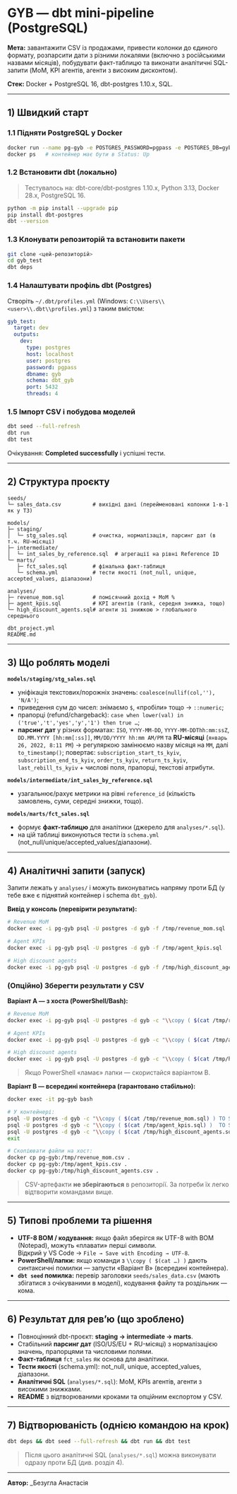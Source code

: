 # GYB — dbt mini-pipeline (PostgreSQL)

**Мета:** завантажити CSV із продажами, привести колонки до єдиного формату, розпарсити дати з різними локалями (включно з російськими назвами місяців), побудувати факт-таблицю та виконати аналітичні SQL-запити (MoM, KPI агентів, агенти з високим дисконтом).

**Стек:** Docker + PostgreSQL 16, dbt-postgres 1.10.x, SQL.

---

## 1) Швидкий старт

### 1.1 Підняти PostgreSQL у Docker
```bash
docker run --name pg-gyb -e POSTGRES_PASSWORD=pgpass -e POSTGRES_DB=gyb -p 5432:5432 -d postgres:16
docker ps   # контейнер має бути в Status: Up
```

### 1.2 Встановити dbt (локально)
> Тестувалось на: dbt-core/dbt-postgres 1.10.x, Python 3.13, Docker 28.x, PostgreSQL 16.
```bash
python -m pip install --upgrade pip
pip install dbt-postgres
dbt --version
```

### 1.3 Клонувати репозиторій та встановити пакети
```bash
git clone <цей-репозиторій>
cd gyb_test
dbt deps
```

### 1.4 Налаштувати профіль dbt (Postgres)
Створіть `~/.dbt/profiles.yml` (Windows: `C:\\Users\\<user>\\.dbt\\profiles.yml`) з таким вмістом:
```yaml
gyb_test:
  target: dev
  outputs:
    dev:
      type: postgres
      host: localhost
      user: postgres
      password: pgpass
      dbname: gyb
      schema: dbt_gyb
      port: 5432
      threads: 4
```

### 1.5 Імпорт CSV і побудова моделей
```bash
dbt seed --full-refresh
dbt run
dbt test
```

Очікування: **Completed successfully** і успішні тести.

---

## 2) Структура проєкту

```
seeds/
└─ sales_data.csv          # вихідні дані (перейменовані колонки 1-в-1 як у ТЗ)

models/
├─ staging/
│  └─ stg_sales.sql        # очистка, нормалізація, парсинг дат (в т.ч. RU-місяці)
├─ intermediate/
│  └─ int_sales_by_reference.sql  # агрегації на рівні Reference ID
└─ marts/
   ├─ fct_sales.sql        # фінальна факт-таблиця
   └─ schema.yml           # тести якості (not_null, unique, accepted_values, діапазони)

analyses/
├─ revenue_mom.sql         # помісячний дохід + MoM %
├─ agent_kpis.sql          # KPI агентів (rank, середня знижка, тощо)
└─ high_discount_agents.sql# агенти зі знижкою > глобального середнього

dbt_project.yml
README.md
```

---

## 3) Що роблять моделі

**`models/staging/stg_sales.sql`**
- уніфікація текстових/порожніх значень: `coalesce(nullif(col,''), 'N/A')`;
- приведення сум до чисел: знімаємо `$`, «пробіли» тощо → `::numeric`;
- прапорці (refund/chargeback): `case when lower(val) in ('true','t','yes','y','1') then true …`;
- **парсинг дат** у різних форматах: `ISO`, `YYYY-MM-DD`, `YYYY-MM-DDThh:mm:ssZ`, `DD.MM.YYYY [hh:mm[:ss]]`, `MM/DD/YYYY hh:mm AM/PM` та **RU-місяці** (`январь 26, 2022, 8:11 PM`) → регуляркою замінюємо назву місяця на `MM`, далі `to_timestamp()`; повертає: `subscription_start_ts_kyiv`, `subscription_end_ts_kyiv`, `order_ts_kyiv`, `return_ts_kyiv`, `last_rebill_ts_kyiv` + числові поля, прапорці, текстові атрибути.

**`models/intermediate/int_sales_by_reference.sql`**
- узагальнює/рахує метрики на рівні `reference_id` (кількість замовлень, суми, середні знижки, тощо).

**`models/marts/fct_sales.sql`**
- формує **факт-таблицю** для аналітики (джерело для `analyses/*.sql`).  
- на цій таблиці виконуються тести із `schema.yml` (not_null/unique/accepted_values/діапазони).

---

## 4) Аналітичні запити (запуск)

Запити лежать у `analyses/` і можуть виконуватись напряму проти БД (у тебе вже є піднятий контейнер і schema `dbt_gyb`).

**Вивід у консоль (перевірити результати):**
```bash
# Revenue MoM
docker exec -i pg-gyb psql -U postgres -d gyb -f /tmp/revenue_mom.sql

# Agent KPIs
docker exec -i pg-gyb psql -U postgres -d gyb -f /tmp/agent_kpis.sql

# High discount agents
docker exec -i pg-gyb psql -U postgres -d gyb -f /tmp/high_discount_agents.sql
```

### (Опційно) Зберегти результати у CSV

**Варіант A — з хоста (PowerShell/Bash):**
```bash
# Revenue MoM
docker exec -i pg-gyb psql -U postgres -d gyb -c "\\copy ( $(cat /tmp/revenue_mom.sql) ) TO STDOUT WITH CSV HEADER"  > revenue_mom.csv

# Agent KPIs
docker exec -i pg-gyb psql -U postgres -d gyb -c "\\copy ( $(cat /tmp/agent_kpis.sql) ) TO STDOUT WITH CSV HEADER"  > agent_kpis.csv

# High discount agents
docker exec -i pg-gyb psql -U postgres -d gyb -c "\\copy ( $(cat /tmp/high_discount_agents.sql) ) TO STDOUT WITH CSV HEADER"  > high_discount_agents.csv
```

> Якщо PowerShell «ламає» лапки — скористайся варіантом B.

**Варіант B — всередині контейнера (гарантовано стабільно):**
```bash
docker exec -it pg-gyb bash

# У контейнері:
psql -U postgres -d gyb -c "\\copy ( $(cat /tmp/revenue_mom.sql) ) TO STDOUT WITH CSV HEADER" > /tmp/revenue_mom.csv
psql -U postgres -d gyb -c "\\copy ( $(cat /tmp/agent_kpis.sql) )  TO STDOUT WITH CSV HEADER" > /tmp/agent_kpis.csv
psql -U postgres -d gyb -c "\\copy ( $(cat /tmp/high_discount_agents.sql) ) TO STDOUT WITH CSV HEADER" > /tmp/high_discount_agents.csv
exit

# Скопіювати файли на хост:
docker cp pg-gyb:/tmp/revenue_mom.csv .
docker cp pg-gyb:/tmp/agent_kpis.csv .
docker cp pg-gyb:/tmp/high_discount_agents.csv .
```

> CSV-артефакти **не зберігаються** в репозиторії. За потреби їх легко відтворити командами вище.

---

## 5) Типові проблеми та рішення

- **UTF-8 BOM / кодування:** якщо файл зберігся як UTF-8 with BOM (Notepad), можуть «плавати» перші символи.  
  Відкрий у VS Code → `File → Save with Encoding → UTF-8`.
- **PowerShell/лапки:** якщо команди з `\\copy ( $(cat …) )` дають синтаксичні помилки — запусти «Варіант B» (всередині контейнера).
- **`dbt seed` помилка:** перевір заголовки `seeds/sales_data.csv` (мають збігатися з очікуваними в моделі), кодування файлу та роздільник — кома.

---

## 6) Результат для рев’ю (що зроблено)

- Повноцінний dbt-проєкт: **staging → intermediate → marts**.
- Стабільний **парсинг дат** (ISO/US/EU + RU-місяці) з нормалізацією значень, прапорцями та числовими полями.
- **Факт-таблиця** `fct_sales` як основа для аналітики.
- **Тести якості** (schema.yml): not_null, unique, accepted_values, діапазони.
- **Аналітичні SQL** (`analyses/*.sql`): MoM, KPIs агентів, агенти з високими знижками.
- **README** з відтворюваними кроками та опційним експортом у CSV.

---

## 7) Відтворюваність (однією командою на крок)

```bash
dbt deps && dbt seed --full-refresh && dbt run && dbt test
```

> Після цього аналітичні SQL (`analyses/*.sql`) можна виконувати одразу проти БД (див. розділ 4).

---

**Автор:** _Безугла Анастасія
